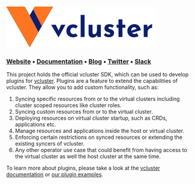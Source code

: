 <br>
<a href="https://www.vcluster.com"><img src="hack/vcluster-logo-dark.svg"></a>

### **[Website](https://www.vcluster.com)** • **[Documentation](https://www.vcluster.com/docs/what-are-virtual-clusters)** • **[Blog](https://loft.sh/blog)** • **[Twitter](https://twitter.com/loft_sh)** • **[Slack](https://slack.loft.sh/)**

This project holds the official vcluster SDK, which can be used to develop plugins for [vcluster](https://github.com/loft-sh/vcluster). Plugins are a feature to extend the capabilities of vcluster. They allow you to add custom functionality, such as:

1. Syncing specific resources from or to the virtual clusters including cluster scoped resources like cluster roles.
2. Syncing custom resources from or to the virtual cluster.
3. Deploying resources on virtual cluster startup, such as CRDs, applications etc.
4. Manage resources and applications inside the host or virtual cluster.
5. Enforcing certain restrictions on synced resources or extending the existing syncers of vcluster.
6. Any other operator use case that could benefit from having access to the virtual cluster as well the host cluster at the same time.

To learn more about plugins, please take a look at the [vcluster documentation](https://www.vcluster.com/docs/plugins/overview) or [our plugin examples](https://github.com/loft-sh/vcluster-sdk/tree/main/examples).
